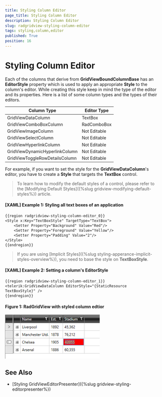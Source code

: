 ```yaml
---
title: Styling Column Editor
page_title: Styling Column Editor
description: Styling Column Editor
slug: radgridview-styling-column-editor
tags: styling,column,editor
published: True
position: 16
---
```


# Styling Column Editor

Each of the columns that derive from __GridViewBoundColumnBase__ has an __EditorStyle__ property which is used to apply an appropriate __Style__ to the column's editor. While creating this style keep in mind the type of the editor and its properties. Here is a list of some column types and the types of their editors.

| Column Type 						| Editor Type 	|
|-----------------------------------|---------------|
| GridViewDataColumn 				| TextBox 		|
| GridViewComboBoxColumn 			| RadComboBox 	|
| GridViewImageColumn 				| Not Editable 	|
| GridViewSelectColumn 				| Not Editable 	|
| GridViewHyperlinkColumn 			| Not Editable 	|
| GridViewDynamicHyperlinkColumn 	| Not Editable 	|
| GridViewToggleRowDetailsColumn 	| Not Editable 	|

For example, if you want to set the style for the __GridViewDataColumn__'s editor, you have to create a __Style__ that targets the __TextBox__ control.

>To learn how to modify the default styles of a control, please refer to the [Modifying Default Styles]({%slug gridview-modifying-default-styles%}) article.

#### __[XAML] Example 1: Styling all text boxes of an application__

	{{region radgridview-styling-column-editor_0}}
	<Style x:Key="TextBoxStyle" TargetType="TextBox">
	    <Setter Property="Background" Value="Red"/>
		<Setter Property="Foreground" Value="Yellow"/>
		<Setter Property="Padding" Value="2"/>
	</Style>
	{{endregion}}

>If you are using [Implicit Styles]({%slug styling-apperance-implicit-styles-overview%}), you need to base the style on __TextBoxStyle__.

#### __[XAML] Example 2: Setting a column's EditorStyle__

	{{region radgridview-styling-column-editor_1}}
	<telerik:GridViewDataColumn EditorStyle="{StaticResource TextBoxStyle}" />
	{{endregion}}

#### __Figure 1: RadGridView with styled column edtior__

![RadGridView with styled footer cells](images/gridview-styled-column-edtior.png)

## See Also

 * [Styling GridViewEditorPresenter]({%slug gridview-styling-editorpresenter%})